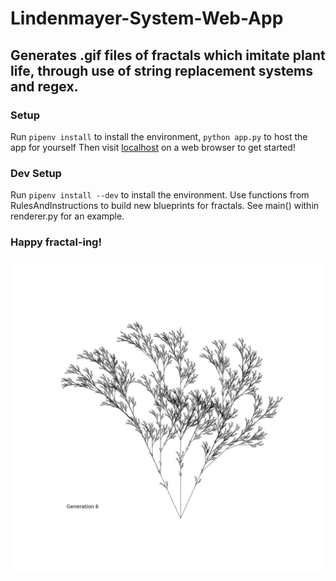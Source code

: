 # Lindenmayer-System-Web-App
## Generates .gif files of fractals which imitate plant life, through use of string replacement systems and regex.
### Setup
Run `pipenv install` to install the environment,
`python app.py` to host the app for yourself
Then visit [localhost](http://127.0.0.1:5000/) on a web browser to get started!
### Dev Setup
Run `pipenv install --dev` to install the environment.
Use functions from RulesAndInstructions to build new blueprints for fractals.
See main() within renderer.py for an example.
### Happy fractal-ing!
![example_fractal](static/Example_Fractal.gif)
